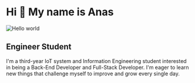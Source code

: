 # Hi 👋 My name is Anas

<img src="https://raw.githubusercontent.com/sagar-viradiya/sagar-viradiya/master/resources/banner.png" alt="Hello world">

## Engineer Student  

I'm a third-year IoT system and Information Engineering student interested in being a Back-End Developer and Full-Stack Developer. I'm eager to learn new things that challenge myself to improve and grow every single day.



